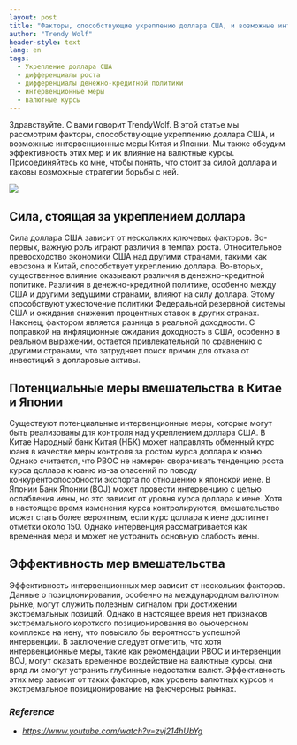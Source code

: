 ```yaml
---
layout: post
title: "Факторы, способствующие укреплению доллара США, и возможные интервенционные меры"
author: "Trendy Wolf"
header-style: text
lang: en
tags:
  - Укрепление доллара США
  - дифференциалы роста
  - дифференциалы денежно-кредитной политики
  - интервенционные меры
  - валютные курсы
---
```


Здравствуйте. С вами говорит TrendyWolf. В этой статье мы рассмотрим факторы, способствующие укреплению доллара США, и возможные интервенционные меры Китая и Японии. Мы также обсудим эффективность этих мер и их влияние на валютные курсы. Присоединяйтесь ко мне, чтобы понять, что стоит за силой доллара и каковы возможные стратегии борьбы с ней.

<img
    src="https://i.ytimg.com/vi/zvj214hUbYg/hqdefault.jpg"
/>


## Сила, стоящая за укреплением доллара
Сила доллара США зависит от нескольких ключевых факторов. Во-первых, важную роль играют различия в темпах роста. Относительное превосходство экономики США над другими странами, такими как еврозона и Китай, способствует укреплению доллара. Во-вторых, существенное влияние оказывают различия в денежно-кредитной политике. Различия в денежно-кредитной политике, особенно между США и другими ведущими странами, влияют на силу доллара. Этому способствуют ужесточение политики Федеральной резервной системы США и ожидания снижения процентных ставок в других странах. Наконец, фактором является разница в реальной доходности. С поправкой на инфляционные ожидания доходность в США, особенно в реальном выражении, остается привлекательной по сравнению с другими странами, что затрудняет поиск причин для отказа от инвестиций в долларовые активы.

## Потенциальные меры вмешательства в Китае и Японии
Существуют потенциальные интервенционные меры, которые могут быть реализованы для контроля над укреплением доллара США. В Китае Народный банк Китая (НБК) может направлять обменный курс юаня в качестве меры контроля за ростом курса доллара к юаню. Однако считается, что PBOC не намерен сворачивать тенденцию роста курса доллара к юаню из-за опасений по поводу конкурентоспособности экспорта по отношению к японской иене. В Японии Банк Японии (BOJ) может провести интервенцию с целью ослабления иены, но это зависит от уровня курса доллара к иене. Хотя в настоящее время изменения курса контролируются, вмешательство может стать более вероятным, если курс доллара к иене достигнет отметки около 150. Однако интервенция рассматривается как временная мера и может не устранить основную слабость иены.

## Эффективность мер вмешательства
Эффективность интервенционных мер зависит от нескольких факторов. Данные о позиционировании, особенно на международном валютном рынке, могут служить полезным сигналом при достижении экстремальных позиций. Однако в настоящее время нет признаков экстремального короткого позиционирования во фьючерсном комплексе на иену, что повысило бы вероятность успешной интервенции. В заключение следует отметить, что хотя интервенционные меры, такие как рекомендации PBOC и интервенции BOJ, могут оказать временное воздействие на валютные курсы, они вряд ли смогут устранить глубинные недостатки валют. Эффективность этих мер зависит от таких факторов, как уровень валютных курсов и экстремальное позиционирование на фьючерсных рынках.


### _Reference_
- _https://www.youtube.com/watch?v=zvj214hUbYg_

